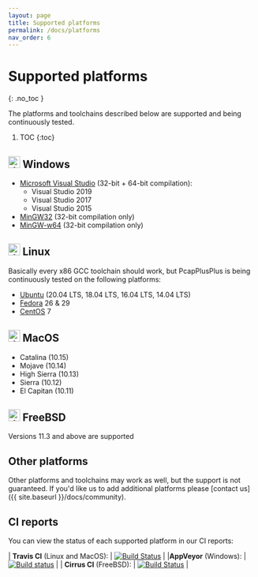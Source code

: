 ```yaml
---
layout: page
title: Supported platforms
permalink: /docs/platforms
nav_order: 6
---
```


# Supported platforms
{: .no_toc }

The platforms and toolchains described below are supported and being continuously tested.

1. TOC
{:toc}

## <img src="{{ site.baseurl }}/resources/logo-windows.png" alt="drawing" width="24" title="Windows"/> Windows

- [Microsoft Visual Studio](https://visualstudio.microsoft.com/) (32-bit + 64-bit compilation):
  - Visual Studio 2019
  - Visual Studio 2017
  - Visual Studio 2015 
- [MinGW32](http://www.mingw.org/) (32-bit compilation only)
- [MinGW-w64](https://mingw-w64.org) (32-bit compilation only)

## <img src="{{ site.baseurl }}/resources/logo-linux.png" alt="drawing" width="24" title="Linux"/> Linux

Basically every x86 GCC toolchain should work, but PcapPlusPlus is being continuously tested on the following platforms:

- [Ubuntu](https://ubuntu.com/) (20.04 LTS, 18.04 LTS, 16.04 LTS, 14.04 LTS)
- [Fedora](https://getfedora.org/) 26 & 29
- [CentOS](https://www.centos.org/) 7

## <img src="{{ site.baseurl }}/resources/logo-apple.png" alt="drawing" width="24" title="MacOS"/> MacOS

- Catalina (10.15)
- Mojave (10.14)
- High Sierra (10.13)
- Sierra (10.12)
- El Capitan (10.11)

## <img src="{{ site.baseurl }}/resources/logo-freebsd.png" alt="drawing" width="24" title="FreeBSD"/> FreeBSD

Versions 11.3 and above are supported

## Other platforms

Other platforms and toolchains may work as well, but the support is not guaranteed. If you'd like us to add additional platforms please [contact us]({{ site.baseurl }}/docs/community).

## CI reports

You can view the status of each supported platform in our CI reports:

| __Travis CI__ (Linux and MacOS): | [![Build Status](https://travis-ci.org/seladb/PcapPlusPlus.svg?branch=master)](https://travis-ci.org/seladb/PcapPlusPlus) |
|__AppVeyor__ (Windows): | [![Build status](https://ci.appveyor.com/api/projects/status/4u5ui21ibbevkstc/branch/master?svg=true)](https://ci.appveyor.com/project/seladb/pcapplusplus/branch/master) |
| __Cirrus CI__ (FreeBSD): | [![Build Status](https://api.cirrus-ci.com/github/seladb/PcapPlusPlus.svg)](https://cirrus-ci.com/github/seladb/PcapPlusPlus) |
